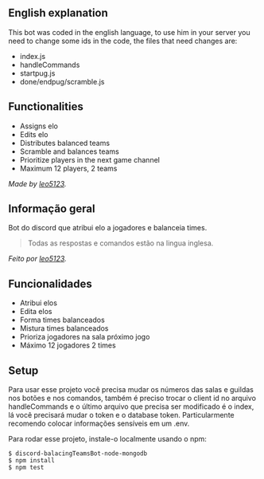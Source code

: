 ## English explanation
 
This bot was coded in the english language, to use him in your server you need to change some ids in the code, the files that need changes are:
* index.js
* handleCommands
* startpug.js
* done/endpug/scramble.js

## Functionalities

* Assigns elo
* Edits elo
* Distributes balanced teams
* Scramble and balances teams
* Prioritize players in the next game channel
* Maximum 12 players, 2 teams

*Made by [leo5123](https://github.com/leo5123).*


## Informação geral
Bot do discord que atribui elo a jogadores e balanceia times.

 > Todas as respostas e comandos estão na lingua inglesa.

*Feito por [leo5123](https://github.com/leo5123).*

## Funcionalidades

* Atribui elos
* Edita elos
* Forma times balanceados
* Mistura times balanceados
* Prioriza jogadores na sala próximo jogo
* Máximo 12 jogadores 2 times

	
## Setup
Para usar esse projeto você precisa mudar os números das salas e guildas nos botões e nos comandos, também é preciso trocar o client id no arquivo handleCommands e o último arquivo que precisa ser modificado é o index, lá você precisará mudar o token e o database token. Particularmente recomendo colocar informações sensíveis em um .env.



Para rodar esse projeto, instale-o localmente usando o npm:

```
$ discord-balacingTeamsBot-node-mongodb
$ npm install
$ npm test

```


